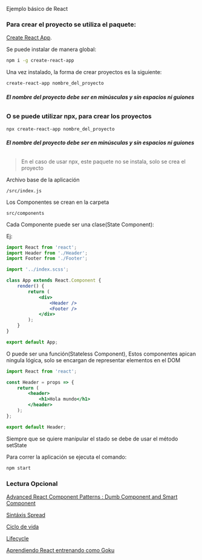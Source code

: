 Ejemplo básico de React

### Para crear el proyecto se utiliza el paquete:

[Create React App](https://github.com/facebook/create-react-app).

Se puede instalar de manera global:

```bash
npm i -g create-react-app
```

Una vez instalado, la forma de crear proyectos es la siguiente:

```bash
create-react-app nombre_del_proyecto
```

###### **El nombre del proyecto debe ser en minúsculas y sin espacios ni guiones**

### O se puede utilizar npx, para crear los proyectos

```bash
npx create-react-app nombre_del_proyecto
```

###### **El nombre del proyecto debe ser en minúsculas y sin espacios ni guiones**

> En el caso de usar npx, este paquete no se instala, solo se crea el proyecto

Archivo base de la aplicación

```
/src/index.js
```

Los Componentes se crean en la carpeta

```
src/components
```

Cada Componente puede ser una clase(State Component):

Ej:

```jsx
import React from 'react';
import Header from './Header';
import Footer from './Footer';

import '../index.scss';

class App extends React.Component {
	render() {
		return (
			<div>
				<Header />
				<Footer />
			</div>
		);
	}
}

export default App;
```

O puede ser una función(Stateless Component), Estos componentes apican ningula lógica, solo se encargan de representar elementos en el DOM

```jsx
import React from 'react';

const Header = props => {
	return (
		<header>
			<h1>Hola mundo</h1>
		</header>
	);
};

export default Header;
```

Siempre que se quiere manipular el stado se debe de usar el método setState

Para correr la aplicación se ejecuta el comando:

```bash
npm start
```

### Lectura Opcional

[Advanced React Component Patterns : Dumb Component and Smart Component](https://medium.com/@pramonowang/advanced-react-component-patterns-dumb-component-and-smart-component-4cb50fa63aa9)

[Sintáxis Spread](https://developer.mozilla.org/es/docs/Web/JavaScript/Referencia/Operadores/Sintaxis_Spread)

[Ciclo de vida](https://medium.com/@pedroparra/react-js-y-el-ciclo-de-vida-de-los-componentes-5d083e5089c6)

[Lifecycle](https://reactjs.org/docs/react-component.html)

[Aprendiendo React entrenando como Goku](https://arepa.dev/aprende-react-entrenando-como-goku/)
